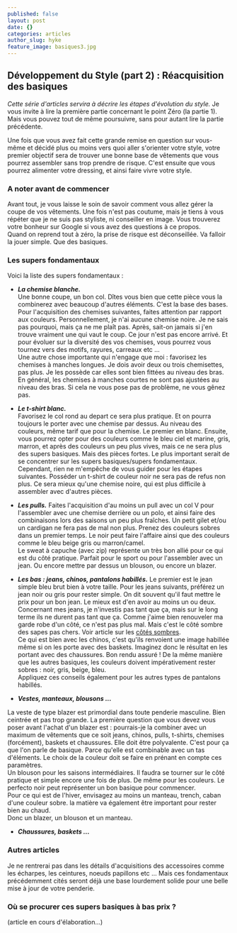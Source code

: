 ```yaml
---
published: false
layout: post
date: {}
categories: articles
author_slug: hyke
feature_image: basiques3.jpg
---
```

## Développement du Style (part 2) : Réacquisition des basiques

*Cette série d'articles servira à décrire les étapes d'évolution du style.*
Je vous invite à lire la première partie concernant le point Zéro (la partie 1). Mais vous pouvez tout de même poursuivre, sans pour autant lire la partie précédente.  
  
  
Une fois que vous avez fait cette grande remise en question sur vous-même et décidé plus ou moins vers quoi aller s'orienter votre style, votre premier objectif sera de trouver une bonne base de vêtements que vous pourrez assembler sans trop prendre de risque. C'est ensuite que vous pourrez alimenter votre dressing, et ainsi faire vivre votre style.

### A noter avant de commencer

Avant tout, je vous laisse le soin de savoir comment vous allez gérer la coupe de vos vêtements. Une fois n'est pas coutume, mais je tiens à vous répéter que je ne suis pas styliste, ni conseiller en image. Vous trouverez votre bonheur sur Google si vous avez des questions à ce propos.  
Quand on reprend tout à zéro, la prise de risque est déconseillée. Va falloir la jouer simple. Que des basiques.

### Les supers fondamentaux

Voici la liste des supers fondamentaux :  

* ***La chemise blanche.***  
Une bonne coupe, un bon col. Dîtes vous bien que cette pièce vous la combinerez avec beaucoup d'autres éléments. C'est la base des bases. Pour l'acquisition des chemises suivantes, faites attention par rapport aux couleurs. Personnellement, je n'ai aucune chemise noire. Je ne sais pas pourquoi, mais ça ne me plaît pas. Après, sait-on jamais si j'en trouve vraiment une qui vaut le coup. Ce jour n'est pas encore arrivé. Et pour évoluer sur la diversité des vos chemises, vous pourrez vous tournez vers des motifs, rayures, carreaux etc ...  
Une autre chose importante qui n'engage que moi : favorisez les chemises à manches longues. Je dois avoir deux ou trois chemisettes, pas plus. Je les possède car elles sont bien fittées au niveau des bras. En général, les chemises à manches courtes ne sont pas ajustées au niveau des bras. Si cela ne vous pose pas de problème, ne vous gênez pas.

* ***Le t-shirt blanc.***  
Favorisez le col rond au depart ce sera plus pratique. Et on pourra toujours le porter avec une chemise par dessus. Au niveau des couleurs, même tarif que pour la chemise. Le premier en blanc. Ensuite, vous pourrez opter pour des couleurs comme le bleu ciel et marine, gris, marron, et après des couleurs un peu plus vives, mais ce ne sera plus des supers basiques. Mais des pièces fortes. Le plus important serait de se concentrer sur les supers basiques/supers fondamentaux. Cependant, rien ne m'empêche de vous guider pour les étapes suivantes.
Posséder un t-shirt de couleur noir ne sera pas de refus non plus. Ce sera mieux qu'une chemise noire, qui est plus difficile à assembler avec d'autres pièces.

* ***Les pulls.***
Faites l'acquisition d'au moins un pull avec un col V pour l'assembler avec une chemise derrière ou un polo, et ainsi faire des combinaisons lors des saisons un peu plus fraîches. Un petit gilet et/ou un cardigan ne fera pas de mal non plus. Prenez des couleurs sobres dans un premier temps. Le noir peut faire l'affaire ainsi que des couleurs comme le bleu beige gris ou marron/camel.  
Le sweat à capuche (avec zip) représente un très bon allié pour ce qui est du côté pratique. Parfait pour le sport ou pour l'assembler avec un jean. Ou encore mettre par dessus un blouson, ou encore un blazer.

* ***Les bas : jeans, chinos, pantalons habillés.***
Le premier est le jean simple bleu brut bien à votre taille. Pour les jeans suivants, préférez un jean noir ou gris pour rester simple.
On dit souvent qu'il faut mettre le prix pour un bon jean. Le mieux est d'en avoir au moins un ou deux. Concernant mes jeans, je n'investis pas tant que ça, mais sur le long terme ils ne durent pas tant que ça. Comme j'aime bien renouveler ma garde robe d'un côté, ce n'est pas plus mal. Mais c'est le côté sombre des sapes pas chers. Voir article sur les [côtés sombres](http://www.crevardstyle.com/Les-c%C3%B4t%C3%A9s-Sombres-de-Crevard-Styl%C3%A9).  
Ce qui est bien avec les chinos, c'est qu'ils renvoient une image habillée même si on les porte avec des baskets. Imaginez donc le résultat en les portant avec des chaussures. Bon rendu assuré ! De la même manière que les autres basiques, les couleurs doivent impérativement rester sobres : noir, gris, beige, bleu.  
Appliquez ces conseils également pour les autres types de pantalons habillés.

* ***Vestes, manteaux, blousons ...***

La veste de type blazer est primordial dans toute penderie masculine. Bien ceintrée et pas trop grande. La première question que vous devez vous poser avant l'achat d'un blazer est : pourrais-je la combiner avec un maximum de vêtements que ce soit jeans, chinos, pulls, t-shirts, chemises (forcément), baskets et chaussures. Elle doit être polyvalente. C'est pour ça que l'on parle de basique. Parce qu'elle est combinable avec un tas d'éléments. Le choix de la couleur doit se faire en prénant en compte ces paramètres.  
Un blouson pour les saisons intermédiaires. Il faudra se tourner sur le côté pratique et simple encore une fois de plus. De même pour les couleurs. Le perfecto noir peut représenter un bon basique pour commencer.  
Pour ce qui est de l'hiver, envisagez au moins un manteau, trench, caban d'une couleur sobre. la matière va également être important pour rester bien au chaud.  
Donc un blazer, un blouson et un manteau.

* ***Chaussures, baskets ...***

### Autres articles

Je ne rentrerai pas dans les détails d'acquisitions des accessoires comme les écharpes, les ceintures, noeuds papillons etc ... Mais ces fondamentaux précédemment cités seront déjà une base lourdement solide pour une belle mise à jour de votre penderie.

### Où se procurer ces supers basiques à bas prix ?

(article en cours d'élaboration...)
